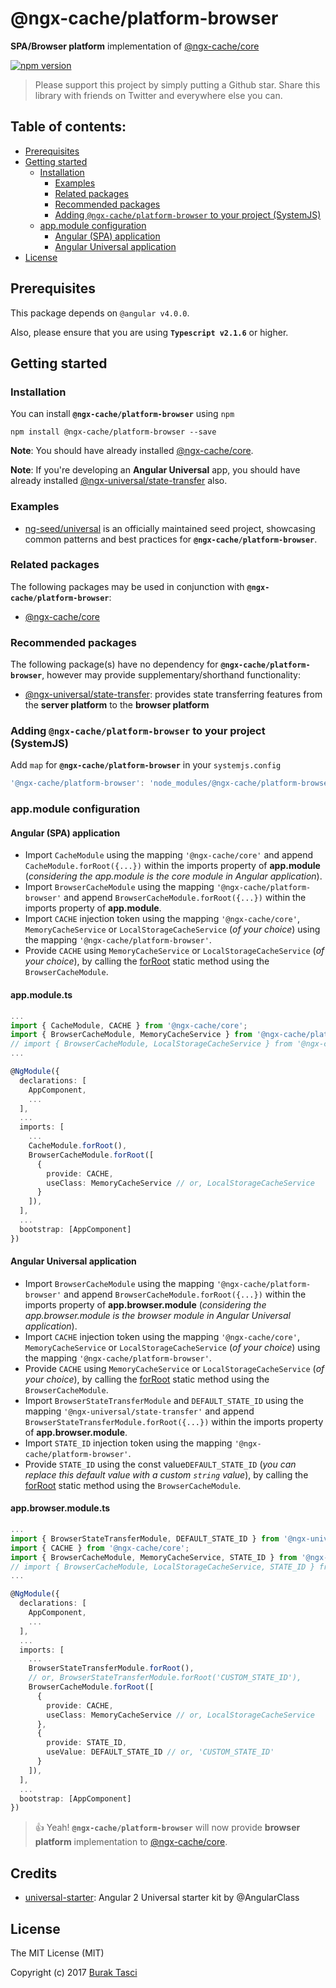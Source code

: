 # @ngx-cache/platform-browser
**SPA/Browser platform** implementation of [@ngx-cache/core]

[![npm version](https://badge.fury.io/js/%40ngx-cache%2Fplatform-browser.svg)](https://www.npmjs.com/package/@ngx-cache/platform-browser)

> Please support this project by simply putting a Github star. Share this library with friends on Twitter and everywhere else you can.

## Table of contents:
- [Prerequisites](#prerequisites)
- [Getting started](#getting-started)
  - [Installation](#installation)
	- [Examples](#examples)
	- [Related packages](#related-packages)
	- [Recommended packages](#recommended-packages)
	- [Adding `@ngx-cache/platform-browser` to your project (SystemJS)](#adding-ngx-cacheplatform-browser-to-your-project-systemjs)
  - [app.module configuration](#appmodule-configuration)
    - [Angular (SPA) application](#angular-spa-application)
    - [Angular Universal application](#angular-universal-application)
- [License](#license)

## Prerequisites
This package depends on `@angular v4.0.0`.

Also, please ensure that you are using **`Typescript v2.1.6`** or higher.

## Getting started
### Installation
You can install **`@ngx-cache/platform-browser`** using `npm`
```
npm install @ngx-cache/platform-browser --save
```

**Note**: You should have already installed [@ngx-cache/core].

**Note**: If you're developing an **Angular Universal** app, you should have already installed [@ngx-universal/state-transfer] also.

### Examples
- [ng-seed/universal] is an officially maintained seed project, showcasing common patterns and best practices for **`@ngx-cache/platform-browser`**.

### Related packages
The following packages may be used in conjunction with **`@ngx-cache/platform-browser`**:
- [@ngx-cache/core]

### Recommended packages
The following package(s) have no dependency for **`@ngx-cache/platform-browser`**, however may provide supplementary/shorthand functionality:
- [@ngx-universal/state-transfer]: provides state transferring features from the **server platform** to the **browser platform**

### Adding `@ngx-cache/platform-browser` to your project (SystemJS)
Add `map` for **`@ngx-cache/platform-browser`** in your `systemjs.config`
```javascript
'@ngx-cache/platform-browser': 'node_modules/@ngx-cache/platform-browser/bundles/platform-browser.umd.min.js'
```

### app.module configuration
#### Angular (SPA) application
- Import `CacheModule` using the mapping `'@ngx-cache/core'` and append `CacheModule.forRoot({...})` within the imports property of **app.module** (*considering the app.module is the core module in Angular application*).
- Import `BrowserCacheModule` using the mapping `'@ngx-cache/platform-browser'` and append `BrowserCacheModule.forRoot({...})` within the imports property of **app.module**.
- Import `CACHE` injection token using the mapping `'@ngx-cache/core'`, `MemoryCacheService` or `LocalStorageCacheService` (*of your choice*) using the mapping `'@ngx-cache/platform-browser'`.
- Provide `CACHE` using `MemoryCacheService` or `LocalStorageCacheService` (*of your choice*), by calling the [forRoot] static method using the `BrowserCacheModule`.

#### app.module.ts
```TypeScript
...
import { CacheModule, CACHE } from '@ngx-cache/core';
import { BrowserCacheModule, MemoryCacheService } from '@ngx-cache/platform-browser';
// import { BrowserCacheModule, LocalStorageCacheService } from '@ngx-cache/platform-browser';
...

@NgModule({
  declarations: [
    AppComponent,
    ...
  ],
  ...
  imports: [
    ...
    CacheModule.forRoot(),
    BrowserCacheModule.forRoot([
      {
        provide: CACHE,
        useClass: MemoryCacheService // or, LocalStorageCacheService
      }
    ]),
  ],
  ...
  bootstrap: [AppComponent]
})
```

#### Angular Universal application
- Import `BrowserCacheModule` using the mapping `'@ngx-cache/platform-browser'` and append `BrowserCacheModule.forRoot({...})` within the imports property of **app.browser.module** (*considering the app.browser.module is the browser module in Angular Universal application*).
- Import `CACHE` injection token using the mapping `'@ngx-cache/core'`, `MemoryCacheService` or `LocalStorageCacheService` (*of your choice*) using the mapping `'@ngx-cache/platform-browser'`.
- Provide `CACHE` using `MemoryCacheService` or `LocalStorageCacheService` (*of your choice*), by calling the [forRoot] static method using the `BrowserCacheModule`.
- Import `BrowserStateTransferModule` and `DEFAULT_STATE_ID` using the mapping `'@ngx-universal/state-transfer'` and append `BrowserStateTransferModule.forRoot({...})` within the imports property of **app.browser.module**.
- Import `STATE_ID` injection token using the mapping `'@ngx-cache/platform-browser'`.
- Provide `STATE_ID` using the const value`DEFAULT_STATE_ID` (*you can replace this default value with a custom `string` value*), by calling the [forRoot] static method using the `BrowserCacheModule`.

#### app.browser.module.ts
```TypeScript
...
import { BrowserStateTransferModule, DEFAULT_STATE_ID } from '@ngx-universal/state-transfer';
import { CACHE } from '@ngx-cache/core';
import { BrowserCacheModule, MemoryCacheService, STATE_ID } from '@ngx-cache/platform-browser';
// import { BrowserCacheModule, LocalStorageCacheService, STATE_ID } from '@ngx-cache/platform-browser';
...

@NgModule({
  declarations: [
    AppComponent,
    ...
  ],
  ...
  imports: [
    ...
    BrowserStateTransferModule.forRoot(),
    // or, BrowserStateTransferModule.forRoot('CUSTOM_STATE_ID'),
    BrowserCacheModule.forRoot([
      {
        provide: CACHE,
        useClass: MemoryCacheService // or, LocalStorageCacheService
      },
      {
        provide: STATE_ID,
        useValue: DEFAULT_STATE_ID // or, 'CUSTOM_STATE_ID'
      }
    ]),
  ],
  ...
  bootstrap: [AppComponent]
})
```

> :+1: Yeah! **`@ngx-cache/platform-browser`** will now provide **browser platform** implementation to [@ngx-cache/core].

## Credits
- [universal-starter](https://github.com/angular/universal-starter): Angular 2 Universal starter kit by @AngularClass

## License
The MIT License (MIT)

Copyright (c) 2017 [Burak Tasci]

[@ngx-cache/core]: https://github.com/ngx-cache/core
[ng-seed/universal]: https://github.com/ng-seed/universal
[@ngx-universal/state-transfer]: https://github.com/ngx-universal/state-transfer
[forRoot]: https://angular.io/docs/ts/latest/guide/ngmodule.html#!#core-for-root
[Burak Tasci]: https://github.com/fulls1z3
